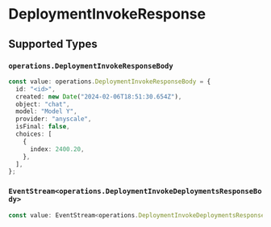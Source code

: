 # DeploymentInvokeResponse


## Supported Types

### `operations.DeploymentInvokeResponseBody`

```typescript
const value: operations.DeploymentInvokeResponseBody = {
  id: "<id>",
  created: new Date("2024-02-06T18:51:30.654Z"),
  object: "chat",
  model: "Model Y",
  provider: "anyscale",
  isFinal: false,
  choices: [
    {
      index: 2400.20,
    },
  ],
};
```

### `EventStream<operations.DeploymentInvokeDeploymentsResponseBody>`

```typescript
const value: EventStream<operations.DeploymentInvokeDeploymentsResponseBody> = ;
```

